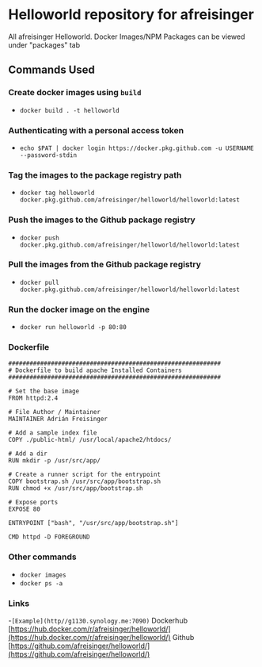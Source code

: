 # Helloworld repository for afreisinger
All afreisinger Helloworld. Docker Images/NPM Packages can be viewed under "packages" tab

## Commands Used
### Create docker images using `build`
- `docker build . -t helloworld`

### Authenticating with a personal access token
- `echo $PAT | docker login https://docker.pkg.github.com -u USERNAME --password-stdin`

### Tag the images to the package registry path
- `docker tag helloworld docker.pkg.github.com/afreisinger/helloworld/helloworld:latest`

### Push the images to the Github package registry
- `docker push docker.pkg.github.com/afreisinger/helloworld/helloworld:latest`


### Pull the images from the Github package registry
- `docker pull docker.pkg.github.com/afreisinger/helloworld/helloworld:latest`


### Run the docker image on the engine
- `docker run helloworld -p 80:80`


### Dockerfile
```
############################################################
# Dockerfile to build apache Installed Containers
############################################################

# Set the base image
FROM httpd:2.4

# File Author / Maintainer
MAINTAINER Adrián Freisinger

# Add a sample index file
COPY ./public-html/ /usr/local/apache2/htdocs/

# Add a dir
RUN mkdir -p /usr/src/app/

# Create a runner script for the entrypoint
COPY bootstrap.sh /usr/src/app/bootstrap.sh
RUN chmod +x /usr/src/app/bootstrap.sh

# Expose ports
EXPOSE 80

ENTRYPOINT ["bash", "/usr/src/app/bootstrap.sh"]

CMD httpd -D FOREGROUND
```

### Other commands
- `docker images`
- `docker ps -a`

### Links
-`[Example](http//g1130.synology.me:7090)`
Dockerhub [https://hub.docker.com/r/afreisinger/helloworld/](https://hub.docker.com/r/afreisinger/helloworld/)
Github [https://github.com/afreisinger/helloworld/](https://github.com/afreisinger/helloworld/)
